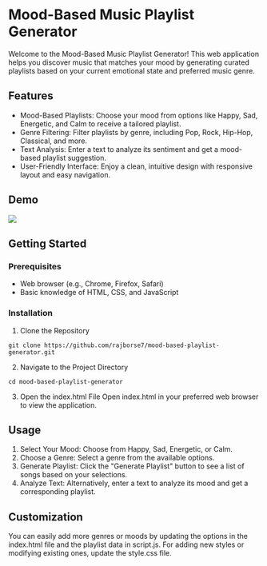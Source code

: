 # Mood-Based Music Playlist Generator

Welcome to the Mood-Based Music Playlist Generator! This web application helps you discover music that matches your mood by generating curated playlists based on your current emotional state and preferred music genre.

## Features
- Mood-Based Playlists: Choose your mood from options like Happy, Sad, Energetic, and Calm to receive a tailored playlist.
- Genre Filtering: Filter playlists by genre, including Pop, Rock, Hip-Hop, Classical, and more.
- Text Analysis: Enter a text to analyze its sentiment and get a mood-based playlist suggestion.
- User-Friendly Interface: Enjoy a clean, intuitive design with responsive layout and easy navigation.

## Demo

<img src="demo.png">

## Getting Started
### Prerequisites
- Web browser (e.g., Chrome, Firefox, Safari)
- Basic knowledge of HTML, CSS, and JavaScript


### Installation
1. Clone the Repository
```
git clone https://github.com/rajborse7/mood-based-playlist-generator.git
```
2. Navigate to the Project Directory
```
cd mood-based-playlist-generator
```
3. Open the index.html File
Open index.html in your preferred web browser to view the application.

## Usage
1. Select Your Mood: Choose from Happy, Sad, Energetic, or Calm.
2. Choose a Genre: Select a genre from the available options.
3. Generate Playlist: Click the "Generate Playlist" button to see a list of songs based on your selections.
4. Analyze Text: Alternatively, enter a text to analyze its mood and get a corresponding playlist.

## Customization
You can easily add more genres or moods by updating the options in the index.html file and the playlist data in script.js. For adding new styles or modifying existing ones, update the style.css file.

